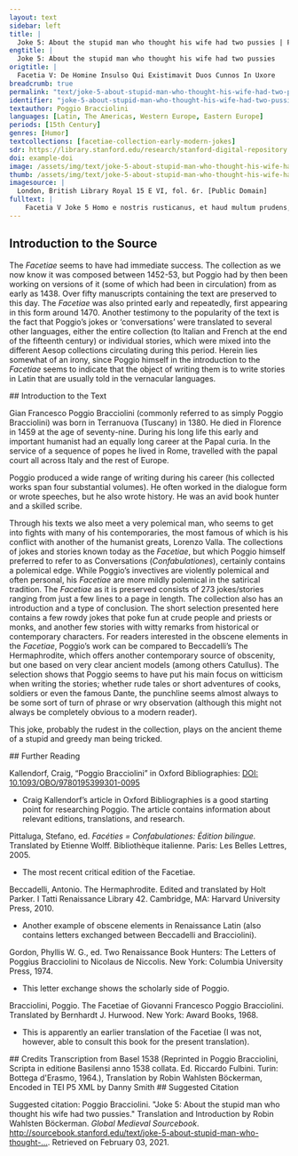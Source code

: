 ```yaml
---
layout: text
sidebar: left
title: |
  Joke 5: About the stupid man who thought his wife had two pussies | Facetia V: De Homine Insulso Qui Existimavit Duos Cunnos In Uxore
engtitle: |
  Joke 5: About the stupid man who thought his wife had two pussies
origtitle: |
  Facetia V: De Homine Insulso Qui Existimavit Duos Cunnos In Uxore
breadcrumb: true
permalink: "text/joke-5-about-stupid-man-who-thought-his-wife-had-two-pussies"
identifier: "joke-5-about-stupid-man-who-thought-his-wife-had-two-pussies"
textauthor: Poggio Bracciolini
languages: [Latin, The Americas, Western Europe, Eastern Europe]
periods: [15th Century]
genres: [Humor]
textcollections: [facetiae-collection-early-modern-jokes]
sdr: https://library.stanford.edu/research/stanford-digital-repository 
doi: example-doi 
image: /assets/img/text/joke-5-about-stupid-man-who-thought-his-wife-had-two-pussies.jpg
thumb: /assets/img/text/joke-5-about-stupid-man-who-thought-his-wife-had-two-pussies-thumb.jpg
imagesource: |
  London, British Library Royal 15 E VI, fol. 6r. [Public Domain]
fulltext: |
    Facetia V Joke 5 Homo e nostris rusticanus, et haud multum prudens, certe in coitu mulierum rudis, sumpta uxore, There was a man from our part of the country who had taken a wife. He was a bumpkin, not very sensible and surely very ignorant when it came to sleeping with women. cum illa aliquando in lecto renes versus (uerso) virum volvens, nates in eius gremio posuisset, erecto telo uxorem casu cognovit. One night when they were in bed, she turned her back to him placing her buttocks in his lap and he got to know his wife by chance with his spear raised. Admiratusque postmodum et rogans mulierem, an duos cunnos haberet, cum illa annuisset: Afterwards he was amazed and asked the woman whether she had two pussies and when she confirmed this he said: 'Ho, ho,' inquit, 'mihi unus (unus mihi) satis est, alter vero superfluus.' “ha-ha, one is enough for me, the other one is superfluous!” Tum callida uxor, quae a Sacerdote parochiano diligebatur: The sly wife, who was loved by a parish priest, then said: 'Possumus,' inquit, 'ex hoc (+altero) eleemosynam facere; demus eum Ecclesiae et Sacerdoti nostro, cui haec res erit gratissima, et tibi nihil oberit, cum unus sufficiat tibi.' “In that case we can make alms of it and give it to the church and our priest, for whom this would be very pleasing; and this would cause you no grief, since one is enough for you.” Assentit vir uxori, et in gratiam sacerdotis, et ut se onere superfluo levaret. The man agreed, both to gain the priest’s favour and to rid himself of a superfluous burden. Igitur, eo vocato ad cenam, causaque exposita, cum sumpto cibo lectum unum tres ingrederentur, So, the priest was invited for dinner, the reason was disclosed and after they had eaten all three of them went to bed. ita ut mulier media esset, vir anteriori parte, posteriori alter ex dono uteretur, They lay so that the woman was in the middle and the husband made use of the front part, while the other was given use of the rear part as a gift. Sacerdos famelicus concupitique cibi avidus, prior aggreditur aciem sibi commissam: The priest, who was starved and greedy for this longed-for food, was first to approach the battle array entrusted to him. qua in re uxor quoque submurmurans strepitum quemdam edebat. Because of this the wife was moaning and made a little noise. Tunc vir timens ne partes suas aggrederetur: The man feared that the priest was approaching his domains and said: 'Serva,' inquit, 'amice, inter nos conventa, et tua portione utere, meam intactam relinquens.' ”Friend, stick to the agreement we made and make use only of your portion, leave mine alone!” Huic Sacerdos: 'Det mihi gratiam Deus,' inquit, 'nam tua parvi facio (facton ut vid.), ut bonis tantum Ecclesiae uti possim.' The priest replied: “God give me mercy, for I do not value your part much, as long as I can use the property of the church.” His verbis acquiescens stultus ille, quod Ecclesiae concesserat, libere uti iussit. The stupid man was satisfied with this and insisted that the priest freely use that which he had granted to the church. 
---
```

## Introduction to the Source 
<p>The <em>Facetiae</em> seems to have had immediate success. The collection as we now know it was composed between 1452-53, but Poggio had by then been working on versions of it (some of which had been in circulation) from as early as 1438. Over fifty manuscripts containing the text are preserved to this day. The <em>Facetiae</em> was also printed early and repeatedly, first appearing in this form around 1470. Another testimony to the popularity of the text is the fact that Poggio’s jokes or ‘conversations’ were translated to several other languages, either the entire collection (to Italian and French at the end of the fifteenth century) or individual stories, which were mixed into the different Aesop collections circulating during this period. Herein lies somewhat of an irony, since Poggio himself in the introduction to the <em>Facetiae</em> seems to indicate that the object of writing them is to write stories in Latin that are usually told in the vernacular languages.</p>
## Introduction to the Text 
<p>Gian Francesco Poggio Bracciolini (commonly referred to as simply Poggio Bracciolini) was born in Terranuova (Tuscany) in 1380. He died in Florence in 1459 at the age of seventy-nine. During his long life this early and important humanist had an equally long career at the Papal curia. In the service of a sequence of popes he lived in Rome, travelled with the papal court all across Italy and the rest of Europe.</p> <p>Poggio produced a wide range of writing during his career (his collected works span four substantial volumes). He often worked in the dialogue form or wrote speeches, but he also wrote history. He was an avid book hunter and a skilled scribe.</p> <p>Through his texts we also meet a very polemical man, who seems to get into fights with many of his contemporaries, the most famous of which is his conflict with another of the humanist greats, Lorenzo Valla. The collections of jokes and stories known today as the <em>Facetiae</em>, but which Poggio himself preferred to refer to as Conversations (<em>Confabulationes</em>), certainly contains a polemical edge. While Poggio’s invectives are violently polemical and often personal, his <em>Facetiae</em> are more mildly polemical in the satirical tradition. The <em>Facetiae</em> as it is preserved consists of 273 jokes/stories ranging from just a few lines to a page in length. The collection also has an introduction and a type of conclusion. The short selection presented here contains a few rowdy jokes that poke fun at crude people and priests or monks, and another few stories with witty remarks from historical or contemporary characters. For readers interested in the obscene elements in the <em>Facetiae</em>, Poggio’s work can be compared to Beccadelli’s The Hermaphrodite, which offers another contemporary source of obscenity, but one based on very clear ancient models (among others Catullus). The selection shows that Poggio seems to have put his main focus on witticism when writing the stories; whether rude tales or short adventures of cooks, soldiers or even the famous Dante, the punchline seems almost always to be some sort of turn of phrase or wry observation (although this might not always be completely obvious to a modern reader).</p> <p>This joke, probably the rudest in the collection, plays on the ancient theme of a stupid and greedy man being tricked.</p>
## Further Reading 
<p>Kallendorf, Craig, “Poggio Bracciolini” in Oxford Bibliographies: <a href="https://www.oxfordbibliographies.com/view/document/obo-9780195399301/obo-9780195399301-0095.xml">DOI: 10.1093/OBO/9780195399301-0095</a></p> <ul> <li>Craig Kallendorf’s article in Oxford Bibliographies is a good starting point for researching Poggio. The article contains information about relevant editions, translations, and research.</li> </ul> <p>Pittaluga, Stefano, ed. <em>Facéties = Confabulationes: Édition bilingue.</em> Translated by Etienne Wolff. Bibliothèque italienne. Paris: Les Belles Lettres, 2005.</p> <ul> <li>The most recent critical edition of the Facetiae.</li> </ul> <p>Beccadelli, Antonio. The Hermaphrodite. Edited and translated by Holt Parker. I Tatti Renaissance Library 42. Cambridge, MA: Harvard University Press, 2010.</p> <ul> <li>Another example of obscene elements in Renaissance Latin (also contains letters exchanged between Beccadelli and Bracciolini).</li> </ul> <p>Gordon, Phyllis W. G., ed. Two Renaissance Book Hunters: The Letters of Poggius Bracciolini to Nicolaus de Niccolis. New York: Columbia University Press, 1974.</p> <ul> <li>This letter exchange shows the scholarly side of Poggio.</li> </ul> <p>Bracciolini, Poggio. The Facetiae of Giovanni Francesco Poggio Bracciolini. Translated by Bernhardt J. Hurwood. New York: Award Books, 1968.</p> <ul> <li>This is apparently an earlier translation of the Facetiae (I was not, however, able to consult this book for the present translation).</li> </ul>
## Credits
Transcription from Basel 1538 (Reprinted in Poggio Bracciolini, Scripta in editione Basilensi anno 1538 collata. Ed. Riccardo Fulbini. Turin: Bottega d'Erasmo, 1964.), 
Translation by Robin Wahlsten Böckerman, 
Encoded in TEI P5 XML by Danny Smith
## Suggested Citation
<p>Suggested citation: Poggio Bracciolini.  "Joke 5: About the stupid man who thought his wife had two pussies." Translation and Introduction by Robin Wahlsten Böckerman. <em>Global Medieval Sourcebook</em>. <a href="http://sourcebook.stanford.edu/text/joke-5-about-stupid-man-who-thought-his-wife-had-two-pussies">http://sourcebook.stanford.edu/text/joke-5-about-stupid-man-who-thought-...</a>. Retrieved on February 03, 2021.</p>